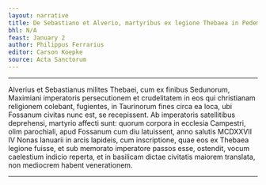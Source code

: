 ```yaml
---
layout: narrative
title: De Sebastiano et Alverio, martyribus ex legione Thebaea in Pedemontio
bhl: N/A
feast: January 2
author: Philippus Ferrarius
editor: Carson Koepke
source: Acta Sanctorum
---
```


---

Alverius et Sebastianus milites Thebaei, cum ex finibus Sedunorum, Maximiani imperatoris persecutionem et crudelitatem in eos qui christianam religionem colebant, fugientes, in Taurinorum fines circa ea loca, ubi Fossanum civitas nunc est, se recepissent. Ab imperatoris satellitibus deprehensi, martyrio affecti sunt: quorum corpora in ecclesia Campestri, olim parochiali, apud Fossanum cum diu latuissent, anno salutis MCDXXVII IV Nonas Ianuarii in arcis lapideis, cum inscriptione, quae eos ex Thebaea legione fuisse, et sub memorato imperatore passos esse, ostendit, vocum caelestium indicio reperta, et in basilicam dictae civitatis maiorem translata, non mediocrem habent venerationem. 

---
